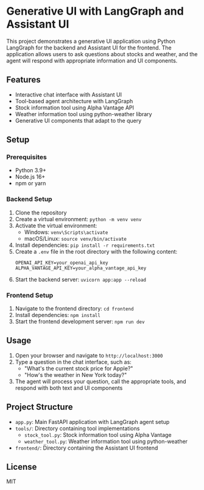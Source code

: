 # Generative UI with LangGraph and Assistant UI

This project demonstrates a generative UI application using Python LangGraph for the backend and Assistant UI for the frontend. The application allows users to ask questions about stocks and weather, and the agent will respond with appropriate information and UI components.

## Features

- Interactive chat interface with Assistant UI
- Tool-based agent architecture with LangGraph
- Stock information tool using Alpha Vantage API
- Weather information tool using python-weather library
- Generative UI components that adapt to the query

## Setup

### Prerequisites

- Python 3.9+
- Node.js 16+
- npm or yarn

### Backend Setup

1. Clone the repository
2. Create a virtual environment: `python -m venv venv`
3. Activate the virtual environment:
   - Windows: `venv\Scripts\activate`
   - macOS/Linux: `source venv/bin/activate`
4. Install dependencies: `pip install -r requirements.txt`
5. Create a `.env` file in the root directory with the following content:
   ```
   OPENAI_API_KEY=your_openai_api_key
   ALPHA_VANTAGE_API_KEY=your_alpha_vantage_api_key
   ```
6. Start the backend server: `uvicorn app:app --reload`

### Frontend Setup

1. Navigate to the frontend directory: `cd frontend`
2. Install dependencies: `npm install`
3. Start the frontend development server: `npm run dev`

## Usage

1. Open your browser and navigate to `http://localhost:3000`
2. Type a question in the chat interface, such as:
   - "What's the current stock price for Apple?"
   - "How's the weather in New York today?"
3. The agent will process your question, call the appropriate tools, and respond with both text and UI components

## Project Structure

- `app.py`: Main FastAPI application with LangGraph agent setup
- `tools/`: Directory containing tool implementations
  - `stock_tool.py`: Stock information tool using Alpha Vantage
  - `weather_tool.py`: Weather information tool using python-weather
- `frontend/`: Directory containing the Assistant UI frontend

## License

MIT
